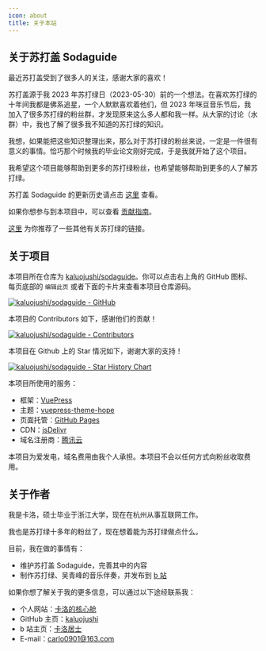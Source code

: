 ```yaml
---
icon: about
title: 关于本站
---
```


## 关于苏打盖 Sodaguide

最近苏打盖受到了很多人的关注，感谢大家的喜欢！

苏打盖源于我 2023 年苏打绿日（2023-05-30）前的一个想法。在喜欢苏打绿的十年间我都是佛系追星，一个人默默喜欢着他们，但 2023 年咪豆音乐节后，我加入了很多苏打绿的粉丝群，才发现原来这么多人都和我一样。从大家的讨论（水群）中，我也了解了很多我不知道的苏打绿的知识。

我想，如果能把这些知识整理出来，那么对于苏打绿的粉丝来说，一定是一件很有意义的事情。恰巧那个时候我的毕业论文刚好完成，于是我就开始了这个项目。

我希望这个项目能够帮助到更多的苏打绿粉丝，也希望能够帮助到更多的人了解苏打绿。

苏打盖 Sodaguide 的更新历史请点击 [这里](history) 查看。

如果你想参与到本项目中，可以查看 [贡献指南](contribution)。

[这里](links) 为你推荐了一些其他有关苏打绿的链接。

## 关于项目

本项目所在仓库为 [kaluojushi/sodaguide](https://github.com/kaluojushi/sodaguide)。你可以点击右上角的 GitHub 图标、每页底部的 `编辑此页` 或者下面的卡片来查看本项目仓库源码。

[![kaluojushi/sodaguide - GitHub](https://gh-card.dev/repos/kaluojushi/sodaguide.svg)](https://github.com/kaluojushi/sodaguide)

本项目的 Contributors 如下，感谢他们的贡献！

[![kaluojushi/sodaguide - Contributors](https://contrib.rocks/image?repo=kaluojushi/sodaguide)](https://github.com/kaluojushi/sodaguide/graphs/contributors)

本项目在 Github 上的 Star 情况如下，谢谢大家的支持！

[![kaluojushi/sodaguide - Star History Chart](https://api.star-history.com/svg?repos=kaluojushi/sodaguide&type=Date)](https://star-history.com/#kaluojushi/sodaguide&Date)

本项目所使用的服务：
- 框架：[VuePress](https://v2.vuepress.vuejs.org/zh/)
- 主题：[vuepress-theme-hope](https://theme-hope.vuejs.press/zh/)
- 页面托管：[GitHub Pages](https://pages.github.com/)
- CDN：[jsDelivr](https://www.jsdelivr.com/)
- 域名注册商：[腾讯云](https://cloud.tencent.com/)

本项目为爱发电，域名费用由我个人承担。本项目不会以任何方式向粉丝收取费用。

## 关于作者

我是卡洛，硕士毕业于浙江大学，现在在杭州从事互联网工作。

我也是苏打绿十多年的粉丝了，现在想着能为苏打绿做点什么。

目前，我在做的事情有：

- 维护苏打盖 Sodaguide，完善其中的内容
- 制作苏打绿、吴青峰的音乐伴奏，并发布到 [b 站](https://space.bilibili.com/6552585714)

如果你想了解关于我的更多信息，可以通过以下途经联系我：

- 个人网站：[卡洛的核心舱](https://corecabin.cn/)
- GitHub 主页：[kaluojushi](https://github.com/kaluojushi)
- b 站主页：[卡洛居士](https://space.bilibili.com/6552585714)
- E-mail：[carlo0901@163.com](mailto:carlo0901@163.com)
